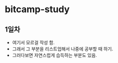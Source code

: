 # bitcamp-study

## 1일차
- 여기서 모르걸 작성 함.
- 그래서 그 부분을 리스트업해서 나중에 공부할 때 하기.
- 그러다보면 자연스럽게 습득하는 부분도 있음. 
